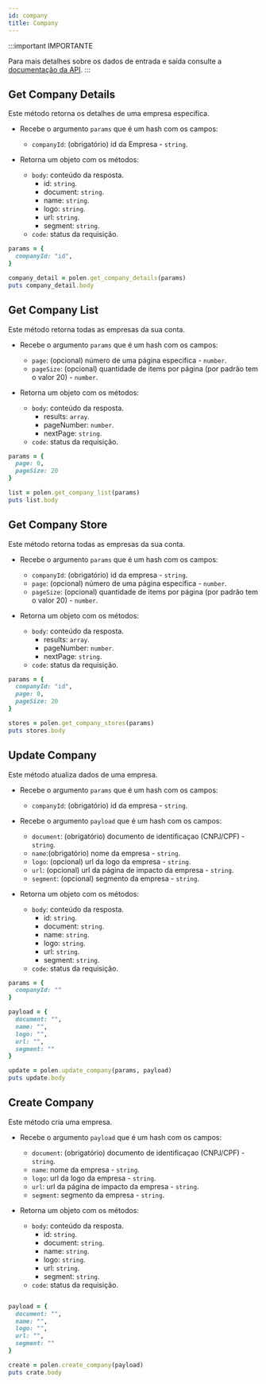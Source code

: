 ```yaml
---
id: company
title: Company
---
```

:::important IMPORTANTE

Para mais detalhes sobre os dados de entrada e saída consulte a [documentação da API](/api-reference).
:::

## Get Company Details
Este método retorna os detalhes de uma empresa específica.

- Recebe o argumento `params` que é um hash com os campos:
    - `companyId`: (obrigatório) id da Empresa - `string`.

- Retorna um objeto com os métodos:
    - `body`: conteúdo da resposta.
      - id: `string`.
      - document: `string`.
      - name: `string`.
      - logo: `string`.
      - url: `string`.
      - segment: `string`.
    - `code`: status da requisição.

```ruby
params = {
  companyId: "id",
}

company_detail = polen.get_company_details(params)
puts company_detail.body
```

## Get Company List
Este método retorna todas as empresas da sua conta.

- Recebe o argumento `params` que é um hash com os campos:
    - `page`: (opcional) número de uma página especifica - `number`.
    - `pageSize`: (opcional) quantidade de items por página (por padrão tem o valor 20) - `number`.

- Retorna um objeto com os métodos:
    - `body`: conteúdo da resposta.
        - results: `array`.
        - pageNumber: `number`.
        - nextPage: `string`.
    - `code`: status da requisição.

```ruby
params = {
  page: 0,
  pageSize: 20
}

list = polen.get_company_list(params)
puts list.body
```

## Get Company Store
Este método retorna todas as empresas da sua conta.

- Recebe o argumento `params` que é um hash com os campos:
    - `companyId`: (obrigatório) id da empresa - `string`.
    - `page`: (opcional) número de uma página especifica - `number`.
    - `pageSize`: (opcional) quantidade de items por página (por padrão tem o valor 20) - `number`.

- Retorna um objeto com os métodos:
    - `body`: conteúdo da resposta.
        - results: `array`.
        - pageNumber: `number`.
        - nextPage: `string`.
    - `code`: status da requisição.

```ruby
params = {
  companyId: "id",
  page: 0,
  pageSize: 20
}

stores = polen.get_company_stores(params)
puts stores.body
```

## Update Company
Este método atualiza dados de uma empresa.

- Recebe o argumento `params` que é um hash com os campos:
    - `companyId`: (obrigatório) id da empresa - `string`.

- Recebe o argumento `payload` que é um hash com os campos:
    - `document`: (obrigatório) documento de identificaçao (CNPJ/CPF) - `string`.
    - `name`:(obrigatório) nome da empresa - `string`.
    - `logo`: (opcional) url da logo da empresa - `string`.
    - `url`: (opcional) url da página de impacto da empresa - `string`.
    - `segment`: (opcional) segmento da empresa - `string`.

- Retorna um objeto com os métodos:
    - `body`: conteúdo da resposta.
        - id: `string`.
        - document: `string`.
        - name: `string`.
        - logo: `string`.
        - url: `string`.
        - segment: `string`.
    - `code`: status da requisição.

```ruby
params = {
  companyId: ""
}

payload = {
  document: "",
  name: "",
  logo: "",
  url: "",
  segment: ""
}

update = polen.update_company(params, payload)
puts update.body
```

## Create Company
Este método cria uma empresa.

- Recebe o argumento `payload` que é um hash com os campos:
    - `document`: (obrigatório) documento de identificaçao (CNPJ/CPF) - `string`.
    - `name`: nome da empresa - `string`.
    - `logo`: url da logo da empresa -  `string`.
    - `url`: url da página de impacto da empresa - `string`.
    - `segment`: segmento da empresa - `string`.

- Retorna um objeto com os métodos:
    - `body`: conteúdo da resposta.
        - id: `string`.
        - document: `string`.
        - name: `string`.
        - logo: `string`.
        - url: `string`.
        - segment: `string`.
    - `code`: status da requisição.

```ruby

payload = {
  document: "",
  name: "",
  logo: "",
  url: "",
  segment: ""
}

create = polen.create_company(payload)
puts crate.body
```
